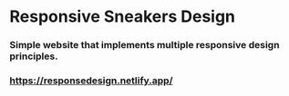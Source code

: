 # Responsive Sneakers Design

### Simple website that implements multiple responsive design principles.   
### <https://responsedesign.netlify.app/>
